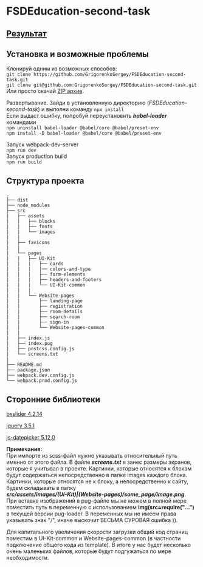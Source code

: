 # FSDEducation-second-task
## [Результат](https://grigorenkosergey.github.io/Second_Task/index.html)

## Установка и возможные проблемы
Клонируй одним из возможных способов:  
`git clone https://github.com/GrigorenkoSergey/FSDEducation-second-task.git`  
`git clone git@github.com:GrigorenkoSergey/FSDEducation-second-task.git`  
Или просто скачай [ZIP архив](`https://github.com/GrigorenkoSergey/FSDEducation-second-task/archive/master.zip`).

Развертывание. Зайди в установленную директорию (*FSDEducation-second-task*) и выполни команду
`npm install`  
Если выдаст ошибку, попробуй переустановить ***babel-loader*** командами  
`npm uninstall babel-loader @babel/core @babel/preset-env`  
`npm install -D babel-loader @babel/core @babel/preset-env`

Запуск webpack-dev-server  
`npm run dev`  
Запуск production build  
`npm run build`

## Структура проекта
```
.
├── dist
├── node_modules
├── src
|   ├── assets
|   |   ├── blocks
|   |   ├── fonts
|   |   └── images
|   |
|   ├── favicons
|   |
|   └── pages
|   |   ├── UI-Kit
|   |   |   ├── cards
|   |   |   |── colors-and-type
|   |   |   ├── form-elements
|   |   |   ├── headers-and-footers
|   |   |   └── UI-Kit-common
|   |   | 
|   |   └── Website-pages
|   |       ├── landing-page
|   |       ├── registration
|   |       ├── room-details
|   |       ├── search-room
|   |       ├── sign-in
|   |       └── Website-pages-common
|   |
|   ├── index.js
|   ├── index.pug
|   ├── postcss.config.js
|   └── screens.txt
|   
├── README.md
├── package.json
├── webpack.dev.config.js
└── webpack.prod.config.js
```

## Сторонние библиотеки
  [bxslider 4.2.14](https://github.com/stevenwanderski/bxslider-4)

  [jquery 3.5.1](https://jquery.com/)

  [js-datepicker 5.12.0](https://www.npmjs.com/package/js-datepicker)

**Примечания:**  
При импорте из scss-файл нужно указывать относительный путь именно от этого файла.
В файле ***screens.txt*** я занес размеры экранов, которые я учитывал в проекте.
Картинки, которые относятся к блокам будут содержаться непосредственно в папке images каждого блока.  
Картинки, которые относятся не к блоку, а непосредственно к сайту, будем складывать в 
папку  
***src/assets/images/(UI-Kit)|(Website-pages)/some_page/image.png***.  
При вставке изображений в pug-файле мы не можем в полной мере поместить путь в переменную с использованием **img(src=require("...")** в текущей версии pug-loader. В переменных мы не имеем права указывать знак "/", иначе выскочит ВЕСЬМА СУРОВАЯ ошибка )).

Для капитального увеличения скорости загрузки общий код страниц поместим в UI-Kit-common и Website-pages-common (в частности подключение общего кода из template). В итоге у нас будет несколько очень маленьких файлов, которые будут подгужаться по мере необходимости. 